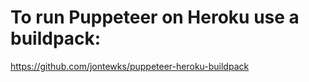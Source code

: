 # To run Puppeteer on Heroku use a buildpack:

https://github.com/jontewks/puppeteer-heroku-buildpack
